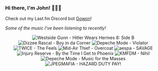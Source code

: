 ### Hi there, I'm John! 🏄🏻‍♂️

Check out my Last.fm Discord bot [Gowon](http://gowon.ca)!

_Some of the music I've been listening to recently!_


<!-- lastfm -->
<p align="center"><img src="https://lastfm.freetls.fastly.net/i/u/64s/4e0b9482ce0c447537dfcab5c9c00f90.jpg" title="Westside Gunn - Hitler Wears Hermes 8: Side B"> <img src="https://lastfm.freetls.fastly.net/i/u/64s/96cd874e4bc24e08b7b0862cb95a3b27.png" title="Dizzee Rascal - Boy in da Corner"> <img src="https://lastfm.freetls.fastly.net/i/u/64s/7d79c517b44e43e2b14b7e808c863577.png" title="Depeche Mode - Violator"> <img src="https://lastfm.freetls.fastly.net/i/u/64s/552af1ac0196834b7e283d70e23a8863.jpg" title="TWICE - The Feels"> <img src="https://lastfm.freetls.fastly.net/i/u/64s/ec435c1a72d8608d9f0d3cbc1696d61b.jpg" title="Mid-Air Thief - Overcoat"> <img src="https://lastfm.freetls.fastly.net/i/u/64s/ed128868bd1362f9dab6dda43bae2e17.jpg" title="aespa - SAVAGE"> <img src="https://lastfm.freetls.fastly.net/i/u/64s/0f605ea6f6dc065b79d53924d8971272.jpg" title="Injury Reserve - By the Time I Get to Phoenix"> <img src="https://lastfm.freetls.fastly.net/i/u/64s/70e1e7a5097548a68a02d105d83b6ddd.png" title="KMFDM - Nihil"> <img src="https://lastfm.freetls.fastly.net/i/u/64s/e89712ce64e748e2960135803cea6160.png" title="Depeche Mode - Music for the Masses"> <img src="https://lastfm.freetls.fastly.net/i/u/64s/9d6412174c2551e80cbc0428f22f8283.png" title="JPEGMAFIA - HAZARD DUTY PAY!"> </p>
